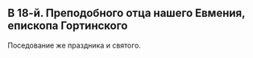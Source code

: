 
## В 18-й. Преподобного отца нашего Евмения, епископа Гортинского

Поседование же праздника и святого.
